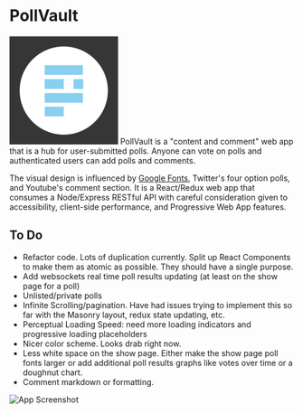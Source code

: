 # PollVault

![Logo](public/android-icon-192x192.png "App Icon") PollVault is a "content and comment" web app that is a hub for user-submitted polls. Anyone can vote on polls and authenticated users can add polls and comments.

The visual design is influenced by [Google Fonts](https://fonts.google.com/), Twitter's four option polls, and Youtube's comment section. It is a React/Redux web app that consumes a Node/Express RESTful API with careful consideration given to accessibility, client-side performance, and Progressive Web App features.

## To Do
* Refactor code. Lots of duplication currently. Split up React Components to make them as atomic as possible. They should have a single purpose.
* Add websockets real time poll results updating (at least on the show page for a poll)
* Unlisted/private polls
* Infinite Scrolling/pagination. Have had issues trying to implement this so far with the Masonry layout, redux state updating, etc.
* Perceptual Loading Speed: need more loading indicators and progressive loading placeholders
* Nicer color scheme. Looks drab right now.
* Less white space on the show page. Either make the show page poll fonts larger or add additional poll results graphs like votes over time or a doughnut chart.
* Comment markdown or formatting.

![App Screenshot](http://res.cloudinary.com/dkw0kkkgd/image/upload/v1510955122/Screen_Shot_2017-11-17_at_3.44.40_PM_wb7bur.png)
